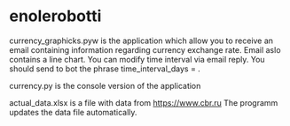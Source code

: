 # enolerobotti

currency_graphicks.pyw is the application which allow you to receive an email containing information regarding currency exchange rate.
Email aslo contains a line chart.
You can modify time interval via email reply. You should send to bot the phrase time_interval_days = <required int value>.

currency.py is the console version of the application

actual_data.xlsx is a file with data from https://www.cbr.ru
The programm updates the data file automatically.
